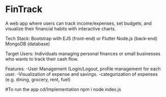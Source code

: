 # FinTrack
A web app where users can track income/expenses, set budgets, and visualize their financial habits with interactive charts.

Tech Stack: Bootstrap with EJS (front-end) or Flutter
Node.js (back-end) 
MongoDB (database) 

Target Users: Individuals managing personal finances or small businesses who wants to track their cash flow. 

Features: 
-User Management (Login/Logout, profile management for each user. 
-Visualization of expense and savings. 
-categorization of expenses (e.g. dining, grocery, rent, fuel) 

#To run the app
cd/Implementation
npm i
node index.js

